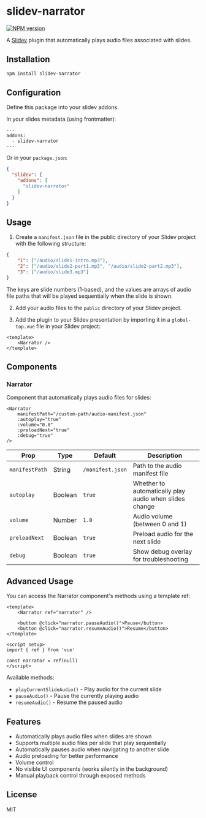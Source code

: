 # slidev-narrator

[![NPM version](https://img.shields.io/npm/v/slidev-narrator?color=3AB9D4&label=)](https://www.npmjs.com/package/slidev-narrator)

A [Slidev](https://github.com/slidevjs/slidev) plugin that automatically plays audio files associated with slides.

## Installation

```bash
npm install slidev-narrator
```

## Configuration

Define this package into your slidev addons.

In your slides metadata (using frontmatter):
```
---
addons:
  - slidev-narrator
---
```

Or in your `package.json`:
```json
{
  "slidev": {
    "addons": [
      "slidev-narrator"
    ]
  }
}
```

## Usage

1. Create a `manifest.json` file in the public directory of your Slidev project with the following structure:

```json
{
    "1": ["/audio/slide1-intro.mp3"],
    "2": ["/audio/slide2-part1.mp3", "/audio/slide2-part2.mp3"],
    "3": ["/audio/slide3.mp3"]
}
```

The keys are slide numbers (1-based), and the values are arrays of audio file paths that will be played sequentially when the slide is shown.

2. Add your audio files to the `public` directory of your Slidev project.

3. Add the plugin to your Slidev presentation by importing it in a `global-top.vue` file in your Slidev project:

```vue
<template>
    <Narrator />
</template>
```

## Components

### Narrator

Component that automatically plays audio files for slides:

```vue
<Narrator 
    manifestPath="/custom-path/audio-manifest.json" 
    :autoplay="true" 
    :volume="0.8"
    :preloadNext="true"
    :debug="true"
/>
```

| Prop | Type | Default | Description |
|------|------|---------|-------------|
| `manifestPath` | String | `/manifest.json` | Path to the audio manifest file |
| `autoplay` | Boolean | `true` | Whether to automatically play audio when slides change |
| `volume` | Number | `1.0` | Audio volume (between 0 and 1) |
| `preloadNext` | Boolean | `true` | Preload audio for the next slide |
| `debug` | Boolean | `true` | Show debug overlay for troubleshooting |

## Advanced Usage

You can access the Narrator component's methods using a template ref:

```vue
<template>
    <Narrator ref="narrator" />
    
    <button @click="narrator.pauseAudio()">Pause</button>
    <button @click="narrator.resumeAudio()">Resume</button>
</template>

<script setup>
import { ref } from 'vue'

const narrator = ref(null)
</script>
```

Available methods:
- `playCurrentSlideAudio()` - Play audio for the current slide
- `pauseAudio()` - Pause the currently playing audio
- `resumeAudio()` - Resume the paused audio

## Features

- Automatically plays audio files when slides are shown
- Supports multiple audio files per slide that play sequentially
- Automatically pauses audio when navigating to another slide
- Audio preloading for better performance
- Volume control
- No visible UI components (works silently in the background)
- Manual playback control through exposed methods

## License

MIT 